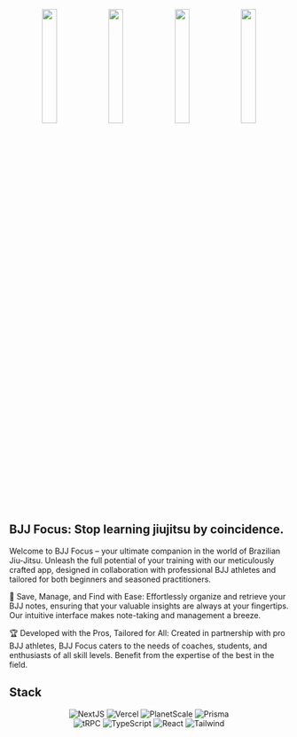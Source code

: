 <div align="center" padding="0">
    <img src="https://u.cubeupload.com/aa9988vvb/AppleiPhone11ProMaxS.png" width="23%">
    <img src="https://u.cubeupload.com/aa9988vvb/cb7AppleiPhone11ProMaxS.png" width="23%">
      <img src="https://u.cubeupload.com/aa9988vvb/25cAppleiPhone11ProMaxS.png" width="23%">
    <img src="https://u.cubeupload.com/aa9988vvb/AppleiPhone11ProMax.png" width="23%">
</div>

## BJJ Focus: Stop learning jiujitsu by coincidence.
Welcome to BJJ Focus – your ultimate companion in the world of Brazilian Jiu-Jitsu. Unleash the full potential of your training with our meticulously crafted app, designed in collaboration with professional BJJ athletes and tailored for both beginners and seasoned practitioners.

🥋 Save, Manage, and Find with Ease: Effortlessly organize and retrieve your BJJ notes, ensuring that your valuable insights are always at your fingertips. Our intuitive interface makes note-taking and management a breeze.

🏆 Developed with the Pros, Tailored for All: Created in partnership with pro BJJ athletes, BJJ Focus caters to the needs of coaches, students, and enthusiasts of all skill levels. Benefit from the expertise of the best in the field.

## Stack
<p align="center">
  <img alt="NextJS" src="https://img.shields.io/badge/-Nextjs-000000?style=for-the-badge&logo=Next.JS&logoColor=white" />
  <img alt="Vercel" src="https://img.shields.io/badge/-Vercel-000000?style=for-the-badge&logo=vercel&logoColor=white" />
  <img alt="PlanetScale" src="https://img.shields.io/badge/-Planetscale-000000?style=for-the-badge&logo=Planetscale&logoColor=white" />
  <img alt="Prisma" src="https://img.shields.io/badge/-Prisma-5a67d8?style=for-the-badge&logo=Prisma&logoColor=white" />
  <br>
  <img alt="tRPC" src="https://img.shields.io/badge/-tRPC-398ccb?style=for-the-badge&logo=tRPC&logoColor=white" />
  <img alt="TypeScript" src="https://img.shields.io/badge/-TypeScript-2875c3?style=for-the-badge&logo=typescript&logoColor=white" />
  <img alt="React" src="https://img.shields.io/badge/-React-0088CC?style=for-the-badge&logo=react&logoColor=white" />
  <img alt="Tailwind" src="https://img.shields.io/badge/-Tailwind-499fc4?style=for-the-badge&logo=tailwindcss&logoColor=white" />
</p>
<br>
